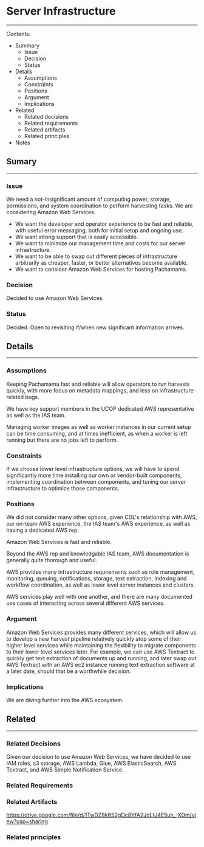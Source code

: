 # Server Infrastructure
---------------------

Contents:
- Summary
	- Issue
	- Decision
	- Status
- Details
	- Assumptions
	- Constraints
	- Positions
	- Argument
	- Implications
- Related
	- Related decisions
	- Related requirements
	- Related artifacts
	- Related principles
- Notes

## Sumary
---------------------
### Issue

We need a not-insignificant amount of computing power, storage, permissions, and system coordination to perform harvesting tasks. We are considering Amazon Web Services.

- We want the developer and operator experience to be fast and reliable, with useful error messaging, both for initial setup and ongoing use. 
- We want strong support that is easily accessible. 
- We want to minimize our management time and costs for our server infrastructure.
- We want to be able to swap out different pieces of infrastructure arbitrarily as cheaper, faster, or better alternatives become available. 
- We want to consider Amazon Web Services for hosting Pachamama. 

### Decision

Decided to use Amazon Web Services. 

### Status

Decided. Open to revisiting if/when new significant information arrives. 

## Details
---------------------
### Assumptions

Keeping Pachamama fast and reliable will allow operators to run harvests quickly, with more focus on metadata mappings, and less on infrastructure-related bugs. 

We have key support members in the UCOP dedicated AWS representative as well as the IAS team. 

Managing worker images as well as worker instances in our current setup can be time consuming, and at times inefficient, as when a worker is left running but there are no jobs left to perform. 

### Constraints

If we choose lower level infrastructure options, we will have to spend significantly more time installing our own or vendor-built components, implementing coordination between components, and tuning our server infrastructure to optimize those components. 

### Positions

We did not consider many other options, given CDL's relationship with AWS, our on-team AWS experience, the IAS team's AWS experience, as well as having a dedicated AWS rep. 

Amazon Web Services is fast and reliable. 

Beyond the AWS rep and knowledgable IAS team, AWS documentation is generally quite thorough and useful. 

AWS provides many infrastructure requirements such as role management, monitoring, queuing, notifications, storage, text extraction, indexing and workflow coordination, as well as lower level server instances and clusters. 

AWS services play well with one another, and there are many documented use cases of interacting across several different AWS services. 

### Argument

Amazon Web Services provides many different services, which will allow us to develop a new harvest pipeline relatively quickly atop some of their higher level services while maintaining the flexibility to migrate components to their lower level services later. For example, we can use AWS Textract to quickly get text extraction of documents up and running, and later swap out AWS Textract with an AWS ec2 instance running text extraction software at a later date, should that be a worthwhile decision. 

### Implications

We are diving further into the AWS ecosystem. 

## Related
---------------------
### Related Decisions

Given our decision to use Amazon Web Services, we have decided to use IAM roles, s3 storage, AWS Lambda, Glue, AWS ElasticSearch, AWS Textract, and AWS Simple Notification Service. 

### Related Requirements

### Related Artifacts

https://drive.google.com/file/d/1TwDZ8k6S2gDc8YfA2JdLtJ4E5uh_jXDm/view?usp=sharing

### Related principles
